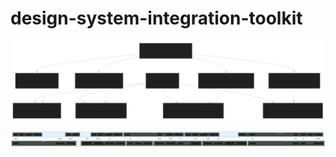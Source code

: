 # design-system-integration-toolkit

![High-level mapping](https://github.com/ColemanTO/design-system-integration-toolkit/blob/main/mermaid_01.svg)

![Token Mapping](https://github.com/ColemanTO/design-system-integration-toolkit/blob/main/MD3-AG_Grid.svg)
